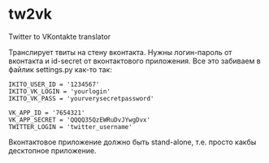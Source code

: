tw2vk
=====

Twitter to VKontakte translator

Транслирует твиты на стену вконтакта.
Нужны логин-пароль от вконтакта и id-secret от вконтактового приложения.
Все это забиваем в файлик settings.py как-то так:

    IKITO_USER_ID = '1234567'
    IKITO_VK_LOGIN = 'yourlogin'
    IKITO_VK_PASS = 'yourverysecretpassword'
    
    VK_APP_ID = '7654321'
    VK_APP_SECRET = 'QQQQ35QzEWRuDvJYwgDvx'
    TWITTER_LOGIN = 'twitter_username'

Вконтактовое приложение должно быть stand-alone, т.е. просто какбы десктопное приложение.
